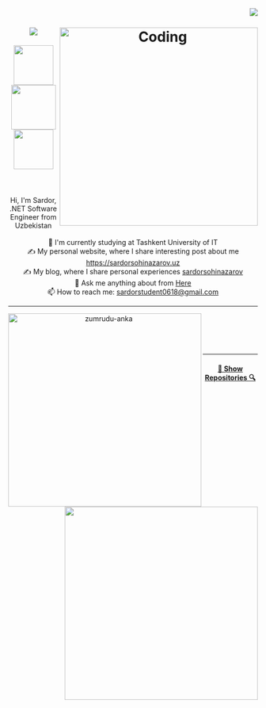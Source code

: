 <img align="right" src="https://visitor-badge.laobi.icu/badge?page_id=SardorSohinazarov">

<h1 align="center">
  <a href="https://git.io/typing-svg">
    <img src="https://readme-typing-svg.herokuapp.com/?lines=Hi,+There!+👋;This+is+Sardor👨‍💻&center=true&size=30">
  </a>
  <img align="right" alt="Coding" width="400" src="https://media.tenor.com/rePDfDWO3XoAAAAd/hacking.gif">
</h1>

<h5 align="center">
  <a href="https://www.linkedin.com/in/sardorsohinazarov/" title="LinkedIn Profile"><img width="80" src="https://img.shields.io/badge/linkedin-%230077B5.svg?style=for-the-badge&logo=linkedin&logoColor=white"></a>
  <a href="https://www.instagram.com/sardorsohinazarov/" title="Insta Profile"><img width="90" src="https://img.shields.io/badge/instagram-%23E4405F.svg?style=for-the-badge&logo=Instagram&logoColor=white"></a>
  <a href="https://t.me/sardorsohinazarov" title="TG Profile"><img width="80" src="https://img.shields.io/badge/Telegram-2CA5E0?style=for-the-badge&logo=telegram&logoColor=white"></a>
</h5>

<br>

<p align="center">
  Hi, I'm Sardor, .NET Software Engineer from Uzbekistan
  <br>
  <br>
  🔬 I'm currently studying at Tashkent University of IT
  <br>
  ✍️ My personal website, where I share interesting post about me <a href="https://sardorsohinazarov.uz">https://sardorsohinazarov.uz</a>
  <br>
  ✍️ My blog, where I share personal experiences <a href="https://t.me/professional_mistakemaker">sardorsohinazarov</a>
  <br>
  💬 Ask me anything about from <a href="https://github.com/SardorSohinazarov/SardorSohinazarov/issues" title="Issues">Here</a>
  <br>
  📫 How to reach me: <a href="mailto: sardorstudent0618@gmail.com">sardorstudent0618@gmail.com</a>
</p>

<hr>
<p align=center>
  <div align=center>
    <a href="https://github.com/denvercoder1/github-readme-streak-stats" title="Go to Source">
      <img align="left" width=390 src="https://github-readme-streak-stats.herokuapp.com/?user=SardorSohinazarov&theme=react&border=61dafb&hide_border=true" alt="zumrudu-anka" />
    </a>
    <a href="https://github.com/anuraghazra/github-readme-stats" title="Go to Source">
      <img align="right" width=390 src="https://github-readme-stats.vercel.app/api?username=SardorSohinazarov&show_icons=true&theme=react&border_color=61dafb&hide_border=true" />
    </a>
  </div>
  <br><br><br>
  <br>
</p>

<hr>
<h4 align="center">
  <a href="https://github.com/SardorSohinazarov?tab=repositories" title="Show Repositories">🔎 Show Repositories 🔍</a>
</h4>
